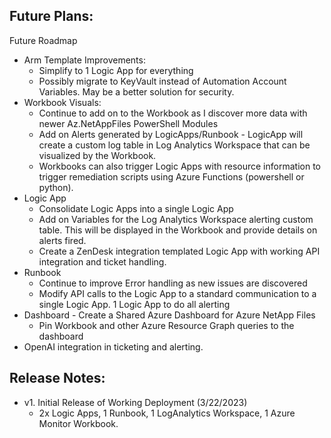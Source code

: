 ## Future Plans: 
Future Roadmap
 - Arm Template Improvements:
    - Simplify to 1 Logic App for everything
    - Possibly migrate to KeyVault instead of Automation Account Variables. May be a better solution for security.
 - Workbook Visuals:
	- Continue to add on to the Workbook as I discover more data with newer Az.NetAppFiles PowerShell Modules
     - Add on Alerts generated by LogicApps/Runbook - LogicApp will create a custom log table in Log Analytics Workspace that can be visualized by the Workbook.
     - Workbooks can also trigger Logic Apps with resource information to trigger remediation scripts using Azure Functions (powershell or python).
 - Logic App
    - Consolidate Logic Apps into a single Logic App
    - Add on Variables for the Log Analytics Workspace alerting custom table. This will be displayed in the Workbook and provide details on alerts fired.
    - Create a ZenDesk integration templated Logic App with working API integration and ticket handling.
- Runbook
    - Continue to improve Error handling as new issues are discovered
    - Modify API calls to the Logic App to a standard communication to a single Logic App. 1 Logic App to do all alerting
- Dashboard - Create a Shared Azure Dashboard for Azure NetApp Files
    - Pin Workbook and other Azure Resource Graph queries to the dashboard
- OpenAI integration in ticketing and alerting.




## Release Notes:

- v1. Initial Release of Working Deployment (3/22/2023)
    - 2x Logic Apps, 1 Runbook, 1 LogAnalytics Workspace, 1 Azure Monitor Workbook.
